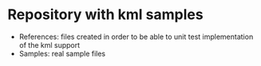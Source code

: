 # Repository with kml samples

- References: files created in order to be able to unit test implementation of the kml support 
- Samples: real sample files
